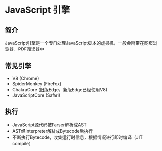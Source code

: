 # JavaScript 引擎


## 简介

JavaScript引擎是一个专门处理JavaScript脚本的虚拟机，一般会附带在网页浏览器、PDF阅读器中

## 常见引擎

- V8 (Chrome)
- SpiderMonkey (FireFox)
- ChakraCore (旧版Edge，新版Edge已经使用V8)
- JavaScriptCore (Safari)

## 执行

- JavaScript源代码被Parser解析成AST
- AST经Interpreter解析成Bytecode后执行
- 不断执行Bytecode，收集运行时信息，根据情况进行即时编译（JIT compile）

